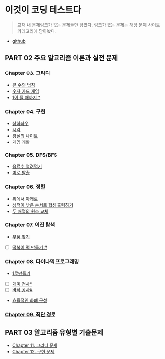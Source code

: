 # 이것이 코딩 테스트다

> 교재 내 문제링크가 없는 문제들만 담았다. 링크가 있는 문제는 해당 문제 사이트 카테고리에 담아놨다.

- [github](https://github.com/ndb796/python-for-coding-test)

## PART 02 주요 알고리즘 이론과 실전 문제

### Chapter 03. 그리디

- [큰 수의 법칙](Chapter3/큰_수의_법칙.md)
- [숫자 카드 게임](Chapter3/숫자_카드_게임.md)
- [1이 될 때까지 \*](Chapter3/1이_될_때까지.md)

### Chapter 04. 구현

- [상하좌우](Chapter4/상하좌우.md)
- [시각](Chapter4/시각.md)
- [왕실의 나이트](Chapter4/왕실의_나이트.md)
- [게임 개발](Chapter4/게임_개발.md)

### Chapter 05. DFS/BFS

- [음료수 얼려먹기](Chapter5/음료수_얼려먹기.md)
- [미로 탈출](Chapter5/미로_탈출.md)

### Chapter 06. 정렬

- [위에서 아래로](Chapter6/위에서_아래로.md)
- [성적이 낮은 순서로 학생 출력하기](Chapter6/성적이_낮은_순서로_학생_출력하기.md)
- [두 배열의 원소 교체](Chapter6/두_배열의_원소_교체.md)

### Chapter 07. 이진 탐색

- [부품 찾기](Chapter7/부품_찾기.md)
- [ ] [떡볶이 떡 만들기 \#](Chapter7/떡볶이_떡_만들기.md)

### Chapter 08. 다이나믹 프로그래밍

- [1로만들기](Chapter8/1로만들기.md)
- [ ] [개미 전사\*](Chapter8/개미_전사.md)
- [ ] [바닥 공사\#](Chapter8/바닥_공사.md)
- [효율적인 화폐 구성](Chapter8/효율적인_화폐_구성.md)

### [Chapter 09. 최단 경로](Chapter9/README.md)

## PART 03 알고리즘 유형별 기출문제

- [Chapter 11. 그리디 문제](Chapter11.md)
- [Chapter 12. 구현 문제](Chapter12.md)